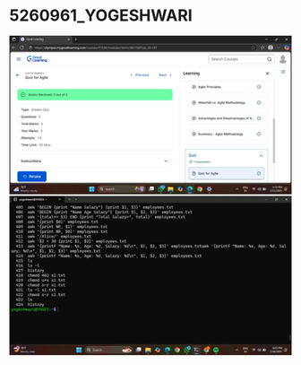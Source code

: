 # 5260961_YOGESHWARI
![Image Alt](https://github.com/Yogeshwari-1610/5260961_YOGESHWARI/blob/442dfc55b253f24959861a6ce89caf7aff35f6b8/AGILE%20CERTIFICATE_5260961-YOGESHWARI%20S.jpg)
![Image Alt](https://github.com/Yogeshwari-1610/5260961_YOGESHWARI/blob/c77ffe1d2a878eeef256a9f5d58501583110174a/LINUX_5260961.jpg)
